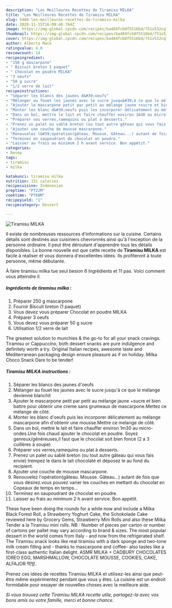 ```yaml
---
description: "Les Meilleures Recettes de Tiramisu MILKA"
title: "Les Meilleures Recettes de Tiramisu MILKA"
slug: 5408-les-meilleures-recettes-de-tiramisu-milka
date: 2020-11-15T16:09:40.764Z
image: https://img-global.cpcdn.com/recipes/ba484fcb0f5516bd/751x532cq70/tiramisu-milka-photo-principale-de-la-recette.jpg
thumbnail: https://img-global.cpcdn.com/recipes/ba484fcb0f5516bd/751x532cq70/tiramisu-milka-photo-principale-de-la-recette.jpg
cover: https://img-global.cpcdn.com/recipes/ba484fcb0f5516bd/751x532cq70/tiramisu-milka-photo-principale-de-la-recette.jpg
author: Alberta Mack
ratingvalue: 4.8
reviewcount: 14
recipeingredient:
- "250 g mascarpone"
- " Biscuit breton 1 paquet"
- " Chocolat en poudre MILKA"
- "3 oeufs"
- "50 g sucre"
- "1/2 verre de lait"
recipeinstructions:
- "Séparer les blancs des jaunes d&#39;oeufs"
- "Mélanger au fouet les jaunes avec le sucre jusqu&#39;à ce que le mélange devienne blanchit"
- "Ajouter le mascarpone petit par petit au mélange jaune +sucre et bien battre pour obtenir une creme sans grumeaux de mascarpone.Mettez ce mélange de côté."
- "Monter les blanc d&#39;oeufs puis les incorporer délicatement au mélange mascarpone afin d&#39;obtenir une mousse.Mettre ce melange de côté."
- "Dans un bol, mettre le lait et faire chauffer environ 1m30 au micro-ondes.Une fois chaud ajouter le chocolat en poudre. Soyez genreux/généreuses,il faut que le chocolat soit bien foncé (2 a 3 cuillères à soupe)"
- "Préparer vos verres,ramequins ou plat à desserts."
- "Prenez un palet ou sablé breton (ou tout autre gâteau qui vous fais envie) trempez le dans le lait chocolaté et déposez le au fond du recipient."
- "Ajouter une couche de mousse mascarpone."
- "Renouvelez l&#39;opération(gâteau. Mousse. Gâteau...) autant de fois que vous désirez.vous pouvez varier les couches en mettant du chocolat en Copeaux de temps en temps..."
- "Terminez en saupoudrant de chocolat en poudre."
- "Laisser au frais au minimum 2 h avant service. Bon appétit."
categories:
- Resep
tags:
- tiramisu
- milka

katakunci: tiramisu milka 
nutrition: 151 calories
recipecuisine: Indonesian
preptime: "PT22M"
cooktime: "PT60M"
recipeyield: "1"
recipecategory: Dessert

---
```



![Tiramisu MILKA](https://img-global.cpcdn.com/recipes/ba484fcb0f5516bd/751x532cq70/tiramisu-milka-photo-principale-de-la-recette.jpg)

Il existe de nombreuses ressources d'informations sur la cuisine. Certains détails sont destinés aux cuisiniers chevronnés ainsi qu'à l'exception de la personne ordinaire. Il peut être déroutant d'apprendre tous les détails disponibles. La bonne nouvelle est que cette recette de <strong> Tiramisu MILKA </strong> est facile à réaliser et vous donnera d'excellentes idées. Ils profiteront à toute personne, même débutante.

<!--inarticleads1-->

À faire tiramisu milka tue seul besion 6 Ingrédients et 11 pas. Voici comment vous atteindre il.

##### Ingrédients de tiramisu milka :

1. Préparer 250 g mascarpone
1. Fournir  Biscuit breton (1 paquet)
1. Vous devez vous préparer  Chocolat en poudre MILKA
1. Préparer 3 oeufs
1. Vous devez vous préparer 50 g sucre
1. Utilisation 1/2 verre de lait


The greatest solution to munchies &amp; the go-to for all your snack cravings. Tiramisu or Cappuccino, both dessert snacks are pure indulgence and definitely worth a try. Original Italian recipes, awesome taste and Mediterranean packaging design ensure pleasure as if on holiday. Milka Choco Snack Dare to be tender! 

<!--inarticleads2-->

##### Tiramisu MILKA instructions :

1. Séparer les blancs des jaunes d&#39;oeufs
1. Mélanger au fouet les jaunes avec le sucre jusqu&#39;à ce que le mélange devienne blanchit
1. Ajouter le mascarpone petit par petit au mélange jaune +sucre et bien battre pour obtenir une creme sans grumeaux de mascarpone.Mettez ce mélange de côté.
1. Monter les blanc d&#39;oeufs puis les incorporer délicatement au mélange mascarpone afin d&#39;obtenir une mousse.Mettre ce melange de côté.
1. Dans un bol, mettre le lait et faire chauffer environ 1m30 au micro-ondes.Une fois chaud ajouter le chocolat en poudre. Soyez genreux/généreuses,il faut que le chocolat soit bien foncé (2 a 3 cuillères à soupe)
1. Préparer vos verres,ramequins ou plat à desserts.
1. Prenez un palet ou sablé breton (ou tout autre gâteau qui vous fais envie) trempez le dans le lait chocolaté et déposez le au fond du recipient.
1. Ajouter une couche de mousse mascarpone.
1. Renouvelez l&#39;opération(gâteau. Mousse. Gâteau...) autant de fois que vous désirez.vous pouvez varier les couches en mettant du chocolat en Copeaux de temps en temps...
1. Terminez en saupoudrant de chocolat en poudre.
1. Laisser au frais au minimum 2 h avant service. Bon appétit.


These have been doing the rounds for a while now and include a Milka Black Forest Roll, a Strawberry Yoghurt Cake, the Schokolade Cake reviewed here by Grocery Gems, Strawberry Mini Rolls and also these Milka Tender a la Tiramisu mini rolls. NB : Number of pieces per carton or number of cartons per pallet may vary according to brand &amp; sizes. The most popular dessert in the world comes from Italy - and now from the refrigerated shelf. The Tiramisu snack looks like real tiramisu with a dark sponge and two-tone milk cream filling and - thanks to mascarpone and coffee- also tastes like a first-class authentic Italian delight. ASMR MILKA + CADBURY CHOCOLATES (OREO EGG, MARSHMALLOW, CHOCOLATE MOUSSE, COOKIES, CAKE, ALFAJOR 먹방. 

<!--inarticleads1-->

<p>
Prenez ces idées de recettes Tiramisu MILKA et utilisez-les ainsi que peut-être même expérimentez pendant que vous y êtes. La cuisine est un endroit formidable pour essayer de nouvelles choses avec la meilleure aide.
</p>

<p>
<i>Si vous trouvez cette Tiramisu MILKA recette utile, partagez-la avec vos bons amis ou votre famille, merci et bonne chance.</i>
</p>
